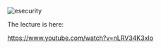 ![esecurity](https://raw.githubusercontent.com/billbuchanan/esecurity/master/z_associated/esecurity_graphics.jpg)

The lecture is here:

https://www.youtube.com/watch?v=nLRV34K3xIo
